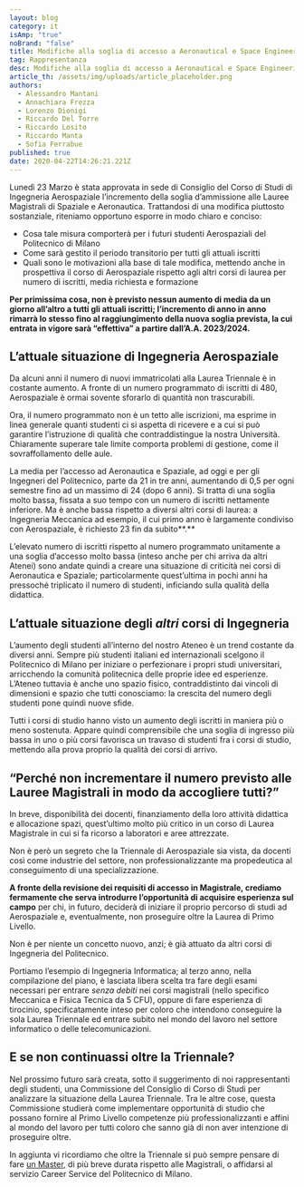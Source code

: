```yaml
---
layout: blog
category: it
isAmp: "true"
noBrand: "false"
title: Modifiche alla soglia di accesso a Aeronautical e Space Engineering
tag: Rappresentanza
desc: Modifiche alla soglia di accesso a Aeronautical e Space Engineering
article_th: /assets/img/uploads/article_placeholder.png
authors:
  - Alessandro Mantani
  - Annachiara Frezza
  - Lorenzo Dionigi
  - Riccardo Del Torre
  - Riccardo Losito
  - Riccardo Manta
  - Sofia Ferrabue
published: true
date: 2020-04-22T14:26:21.221Z
---
```

Lunedì 23 Marzo è stata approvata in sede di Consiglio del Corso di Studi di Ingegneria Aerospaziale l’incremento della soglia d’ammissione alle Lauree Magistrali di Spaziale e Aeronautica. Trattandosi di una modifica piuttosto sostanziale, riteniamo opportuno esporre in modo chiaro e conciso:

* Cosa tale misura comporterà per i futuri studenti Aerospaziali del Politecnico di Milano
* Come sarà gestito il periodo transitorio per tutti gli attuali iscritti
* Quali sono le motivazioni alla base di tale modifica, mettendo anche in prospettiva il corso di Aerospaziale rispetto agli altri corsi di laurea per numero di iscritti, media richiesta e formazione

**Per primissima cosa, non è previsto nessun aumento di media da un giorno all’altro a tutti gli attuali iscritti; l’incremento di anno in anno rimarrà lo stesso fino al raggiungimento della nuova soglia prevista, la cui entrata in vigore sarà “effettiva” a partire dall’A.A. 2023/2024.**

## L’attuale situazione di Ingegneria Aerospaziale

Da alcuni anni il numero di nuovi immatricolati alla Laurea Triennale è in costante aumento. A fronte di un numero programmato di iscritti di 480, Aerospaziale è ormai sovente sforarlo di quantità non trascurabili.

Ora, il numero programmato non è un tetto alle iscrizioni, ma esprime in linea generale quanti studenti ci si aspetta di ricevere e a cui si può garantire l’istruzione di qualità che contraddistingue la nostra Università. Chiaramente superare tale limite comporta problemi di gestione, come il sovraffollamento delle aule.

La media per l’accesso ad Aeronautica e Spaziale, ad oggi e per gli Ingegneri del Politecnico, parte da 21 in tre anni, aumentando di 0,5 per ogni semestre fino ad un massimo di 24 (dopo 6 anni). Si tratta di una soglia molto bassa, fissata a suo tempo con un numero di iscritti nettamente inferiore. Ma è anche bassa rispetto a diversi altri corsi di laurea: a Ingegneria Meccanica ad esempio, il cui primo anno è largamente condiviso con Aerospaziale, è richiesto 23 fin da subito**.**

L’elevato numero di iscritti rispetto al numero programmato unitamente a una soglia d’accesso molto bassa (inteso anche per chi arriva da altri Atenei) sono andate quindi a creare una situazione di criticità nei corsi di Aeronautica e Spaziale; particolarmente quest’ultima in pochi anni ha pressoché triplicato il numero di studenti, inficiando sulla qualità della didattica.

## L’attuale situazione degli *altri* corsi di Ingegneria

L’aumento degli studenti all’interno del nostro Ateneo è un trend costante da diversi anni. Sempre più studenti italiani ed internazionali scelgono il Politecnico di Milano per iniziare o perfezionare i propri studi universitari, arricchendo la comunità politecnica delle proprie idee ed esperienze. L’Ateneo tuttavia è anche uno spazio fisico, contraddistinto dai vincoli di dimensioni e spazio che tutti conosciamo: la crescita del numero degli studenti pone quindi nuove sfide.

Tutti i corsi di studio hanno visto un aumento degli iscritti in maniera più o meno sostenuta. Appare quindi comprensibile che una soglia di ingresso più bassa in uno o più corsi favorisca un travaso di studenti fra i corsi di studio, mettendo alla prova proprio la qualità dei corsi di arrivo.

## “Perché non incrementare il numero previsto alle Lauree Magistrali in modo da accogliere tutti?”

In breve, disponibilità dei docenti, finanziamento della loro attività didattica e allocazione spazi, quest’ultimo molto più critico in un corso di Laurea Magistrale in cui si fa ricorso a laboratori e aree attrezzate.

Non è però un segreto che la Triennale di Aerospaziale sia vista, da docenti così come industrie del settore, non professionalizzante ma propedeutica al conseguimento di una specializzazione.

**A fronte della revisione dei requisiti di accesso in Magistrale, crediamo fermamente che serva introdurre l’opportunità di acquisire esperienza sul campo** per chi, in futuro, deciderà di iniziare il proprio percorso di studi ad Aerospaziale e, eventualmente, non proseguire oltre la Laurea di Primo Livello.

Non è per niente un concetto nuovo, anzi; è già attuato da altri corsi di Ingegneria del Politecnico.

Portiamo l’esempio di Ingegneria Informatica; al terzo anno, nella compilazione del piano, è lasciata libera scelta tra fare degli esami necessari per entrare *senza debiti* nei corsi magistrali (nello specifico Meccanica e Fisica Tecnica da 5 CFU), oppure di fare esperienza di tirocinio, specificatamente inteso per coloro che intendono conseguire la sola Laurea Triennale ed entrare subito nel mondo del lavoro nel settore informatico o delle telecomunicazioni.

## E se non continuassi oltre la Triennale?

Nel prossimo futuro sarà creata, sotto il suggerimento di noi rappresentanti degli studenti, una Commissione del Consiglio di Corso di Studi per analizzare la situazione della Laurea Triennale. Tra le altre cose, questa Commissione studierà come implementare opportunità di studio che possano fornire al Primo Livello competenze più professionalizzanti e affini al mondo del lavoro per tutti coloro che sanno già di non aver intenzione di proseguire oltre.

In aggiunta vi ricordiamo che oltre la Triennale si può sempre pensare di fare [un Master,](https://master-fta.aero.polimi.it/second-edition/) di più breve durata rispetto alle Magistrali, o affidarsi al servizio Career Service del Politecnico di Milano.
